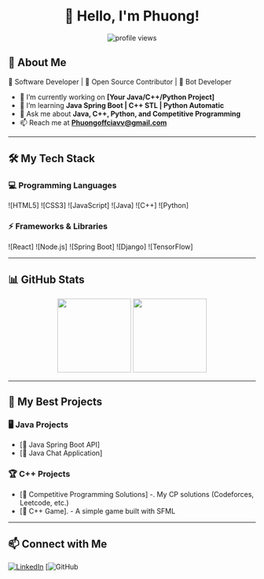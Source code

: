 <h1 align="center">👋 Hello, I'm Phuong!</h1>

<p align="center">
  <img src="https://komarev.com/ghpvc/?username=your-username&label=Profile%20Views&color=blue&style=plastic" alt="profile views">
</p>

## 🚀 About Me  
🔹 Software Developer | 🔹 Open Source Contributor | 🔹  Bot Developer

- 🔭 I’m currently working on **[Your Java/C++/Python Project]**
- 🌱 I’m learning **Java Spring Boot | C++ STL | Python Automatic**
- 💬 Ask me about **Java, C++, Python, and Competitive Programming**
- 📫 Reach me at **Phuongoffciavv@gmail.com**

---

## 🛠️ My Tech Stack  

### **💻 Programming Languages** 
![HTML5]
![CSS3]
![JavaScript]
![Java]
![C++]
![Python]

### **⚡ Frameworks & Libraries**  
![React]
![Node.js]
![Spring Boot]
![Django]
![TensorFlow]

---

## 📊 GitHub Stats  
<p align="center">
  <img src="https://github-readme-stats.vercel.app/api?username=your-username&show_icons=true&theme=radical" height="150">
  <img src="https://github-readme-streak-stats.herokuapp.com/?user=your-username&theme=radical" height="150">
</p>

---

## 🚀 My Best Projects  

### 🖥️ **Java Projects**  
- [🔗 Java Spring Boot API] 
- [🔗 Java Chat Application]

### 🏆 **C++ Projects**  
- [🔗 Competitive Programming Solutions] -. My CP solutions (Codeforces, Leetcode, etc.)  
- [🔗 C++ Game]. - A simple game built with SFML
  
---
## 📫 Connect with Me  
[![LinkedIn](https://img.shields.io/badge/-LinkedIn-0077B5?style=flat&logo=LinkedIn&logoColor=white)](https://linkedin.com/in/your-profile)
[![GitHub](https://github.com/PhuongBKA235)
